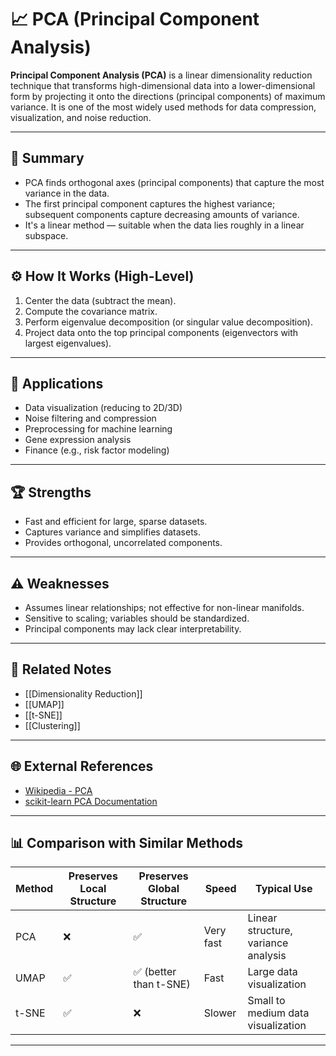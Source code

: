 # 📈 PCA (Principal Component Analysis)

**Principal Component Analysis (PCA)** is a linear dimensionality reduction technique that transforms high-dimensional data into a lower-dimensional form by projecting it onto the directions (principal components) of maximum variance. It is one of the most widely used methods for data compression, visualization, and noise reduction.

---

## 🧠 Summary

- PCA finds orthogonal axes (principal components) that capture the most variance in the data.
- The first principal component captures the highest variance; subsequent components capture decreasing amounts of variance.
- It's a linear method — suitable when the data lies roughly in a linear subspace.

---

## ⚙️ How It Works (High-Level)

1. Center the data (subtract the mean).
2. Compute the covariance matrix.
3. Perform eigenvalue decomposition (or singular value decomposition).
4. Project data onto the top principal components (eigenvectors with largest eigenvalues).

---

## 🚀 Applications

- Data visualization (reducing to 2D/3D)
- Noise filtering and compression
- Preprocessing for machine learning
- Gene expression analysis
- Finance (e.g., risk factor modeling)

---

## 🏆 Strengths

- Fast and efficient for large, sparse datasets.
- Captures variance and simplifies datasets.
- Provides orthogonal, uncorrelated components.

---

## ⚠️ Weaknesses

- Assumes linear relationships; not effective for non-linear manifolds.
- Sensitive to scaling; variables should be standardized.
- Principal components may lack clear interpretability.

---

## 🔗 Related Notes

- [[Dimensionality Reduction]]
- [[UMAP]]
- [[t-SNE]]
- [[Clustering]]

---

## 🌐 External References

- [Wikipedia - PCA](https://en.wikipedia.org/wiki/Principal_component_analysis)
- [scikit-learn PCA Documentation](https://scikit-learn.org/stable/modules/generated/sklearn.decomposition.PCA.html)

---

## 📊 Comparison with Similar Methods

| Method     | Preserves Local Structure | Preserves Global Structure | Speed       | Typical Use |
|------------|--------------------------|---------------------------|-------------|-------------|
| PCA        | ❌                         | ✅                          | Very fast   | Linear structure, variance analysis |
| UMAP       | ✅                         | ✅ (better than t-SNE)      | Fast        | Large data visualization |
| t-SNE      | ✅                         | ❌                          | Slower      | Small to medium data visualization |

---

